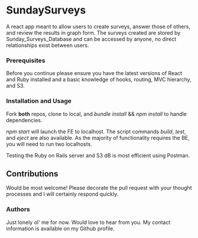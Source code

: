 # SundaySurveys

A react app meant to allow users to create surveys, answer those of others, and review the results in graph form. The surveys created are stored by 
Sunday_Surveys_Database and can be accessed by anyone, no direct relationships exist between users.

### Prerequisites

Before you continue please ensure you have the latest versions of React and Ruby installed and a basic knowledge of hooks, routing, MVC hierarchy, and S3.

### Installation and Usage

Fork **both** repos, clone to local, and *bundle install* && *npm install* to handle dependencies. 

*npm start* will launch the FE to localhost. The script commands *build*, *test*, and *eject* are also available. As the majority of functionality requires
the BE, you will need to run two localhosts.

Testing the Ruby on Rails server and S3 dB is most efficient using Postman.

## Contributions

Would be most welcome! Please decorate the pull request with your thought processes and I will certainly respond quickly.

### Authors

Just lonely ol' me for now. Would love to hear from you. My contact information is available on my Github profile.
